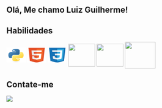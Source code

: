 ## Olá, Me chamo Luiz Guilherme!

<div>
    <a href="https://github.com/LuizGuilhermeSilvaa"></a>
<!--     <img height="150em" src="https://github-readme-stats-sigma-five.vercel.app/api?username=LuizGuilhermeSilvaa&show_icons=true&theme=dark" alt="">
    <img height="150em" src="https://github-readme-stats-sigma-five.vercel.app/api/top-langs/?username=LuizGuilhermeSilvaa&theme=dark&layout=compact" alt="Linguagens mais usadas"> -->
</div>
   
## Habilidades
<div>
    <img align="center" alt="" height="40" width="50" src="https://raw.githubusercontent.com/devicons/devicon/master/icons/python/python-original.svg">
    <img align="center" alt="" height="40" width="50" src="https://raw.githubusercontent.com/devicons/devicon/master/icons/html5/html5-original.svg">
    <img align="center" alt="" height="40" width="50" src="https://raw.githubusercontent.com/devicons/devicon/master/icons/css3/css3-original.svg">
    <img align="center" alt="" height="60" width="70" src="https://cdn.jsdelivr.net/gh/devicons/devicon@latest/icons/php/php-original.svg" />
    <img align="center" alt="" height="60" width="70" src="https://cdn.jsdelivr.net/gh/devicons/devicon@latest/icons/mysql/mysql-original-wordmark.svg" />
    <img align="center" alt="" height="70" width="80" src="https://cdn.jsdelivr.net/gh/devicons/devicon@latest/icons/sqlite/sqlite-original-wordmark.svg" />
</div>

## Contate-me
<div>
    <a href="https://www.linkedin.com/in/luizguilhermesilvaa/"><img src="https://img.shields.io/badge/-LinkedIn-%230077B5?style=for-the-badge&logo=linkedin&logoColor=white" target="_blank"></a>
</div>
